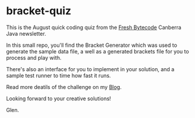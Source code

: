 bracket-quiz
==============

This is the August quick coding quiz from the [Fresh Bytecode](http://eepurl.com/C1Ycj) Canberra Java newsletter.

In this small repo, you'll find the Bracket Generator which was used to generate the sample data file, a well as a generated brackets file for you to process and play with.

There's also an interface for you to implement in your solution, and a sample test runner to time how fast it runs.

Read more deatils of the challenge on my [Blog](http://blogs.bytecode.com.au/glen).

Looking forward to your creative solutions!

Glen.


